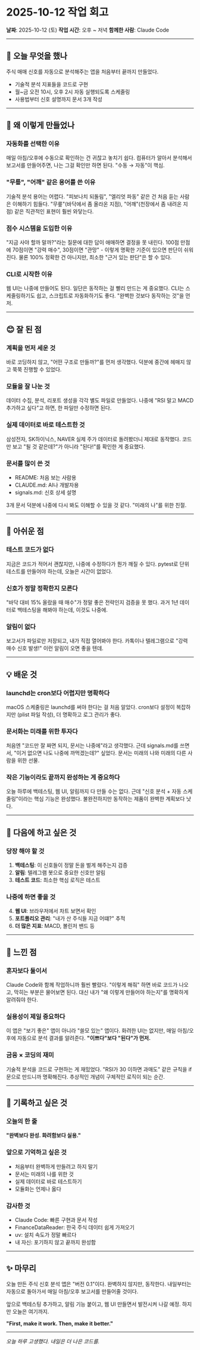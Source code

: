 # 2025-10-12 작업 회고

**날짜**: 2025-10-12 (토)
**작업 시간**: 오후 ~ 저녁
**함께한 사람**: Claude Code

---

## 🎯 오늘 무엇을 했나

주식 매매 신호를 자동으로 분석해주는 앱을 처음부터 끝까지 만들었다.
- 기술적 분석 지표들을 코드로 구현
- 월~금 오전 10시, 오후 2시 자동 실행되도록 스케줄링
- 사용법부터 신호 설명까지 문서 3개 작성

---

## 💭 왜 이렇게 만들었나

### 자동화를 선택한 이유
매일 아침/오후에 수동으로 확인하는 건 귀찮고 놓치기 쉽다.
컴퓨터가 알아서 분석해서 보고서를 만들어주면, 나는 그걸 확인만 하면 된다.
"수동 → 자동"이 핵심.

### "무릎", "어깨" 같은 용어를 쓴 이유
기술적 분석 용어는 어렵다. "피보나치 되돌림", "엘리엇 파동" 같은 건 처음 듣는 사람은 이해하기 힘들다.
"무릎"(바닥에서 좀 올라온 지점), "어깨"(천장에서 좀 내려온 지점) 같은 직관적인 표현이 훨씬 와닿는다.

### 점수 시스템을 도입한 이유
"지금 사야 할까 말까?"라는 질문에 대한 답이 애매하면 결정을 못 내린다.
100점 만점에 70점이면 "강력 매수", 30점이면 "관망" - 이렇게 명확한 기준이 있으면 판단이 쉬워진다.
물론 100% 정확한 건 아니지만, 최소한 "근거 있는 판단"은 할 수 있다.

### CLI로 시작한 이유
웹 UI는 나중에 만들어도 된다. 일단은 동작하는 걸 빨리 만드는 게 중요했다.
CLI는 스케줄링하기도 쉽고, 스크립트로 자동화하기도 좋다.
"완벽한 것보다 동작하는 것"을 먼저.

---

## 😊 잘 된 점

### 계획을 먼저 세운 것
바로 코딩하지 않고, "어떤 구조로 만들까?"를 먼저 생각했다.
덕분에 중간에 헤매지 않고 쭉쭉 진행할 수 있었다.

### 모듈을 잘 나눈 것
데이터 수집, 분석, 리포트 생성을 각각 별도 파일로 만들었다.
나중에 "RSI 말고 MACD 추가하고 싶다"고 하면, 한 파일만 수정하면 된다.

### 실제 데이터로 바로 테스트한 것
삼성전자, SK하이닉스, NAVER 실제 주가 데이터로 돌려봤더니 제대로 동작했다.
코드만 보고 "될 것 같은데?"가 아니라 "된다!"를 확인한 게 중요했다.

### 문서를 많이 쓴 것
- README: 처음 보는 사람용
- CLAUDE.md: AI나 개발자용
- signals.md: 신호 상세 설명

3개 문서 덕분에 나중에 다시 봐도 이해할 수 있을 것 같다.
"미래의 나"를 위한 친절.

---

## 🤔 아쉬운 점

### 테스트 코드가 없다
지금은 코드가 적어서 괜찮지만, 나중에 수정하다가 뭔가 깨질 수 있다.
pytest로 단위 테스트를 만들어야 하는데, 오늘은 시간이 없었다.

### 신호가 정말 정확한지 모른다
"바닥 대비 15% 올랐을 때 매수"가 정말 좋은 전략인지 검증을 못 했다.
과거 1년 데이터로 백테스팅을 해봐야 하는데, 이것도 나중에.

### 알림이 없다
보고서가 파일로만 저장되고, 내가 직접 열어봐야 한다.
카톡이나 텔레그램으로 "강력 매수 신호 발생!" 이런 알림이 오면 좋을 텐데.

---

## 💡 배운 것

### launchd는 cron보다 어렵지만 명확하다
macOS 스케줄링은 launchd를 써야 한다는 걸 처음 알았다.
cron보다 설정이 복잡하지만 (plist 파일 작성), 더 명확하고 로그 관리가 좋다.

### 문서화는 미래를 위한 투자다
처음엔 "코드만 잘 짜면 되지, 문서는 나중에"라고 생각했다.
근데 signals.md를 쓰면서, "이거 없으면 나도 나중에 까먹겠는데?" 싶었다.
문서는 미래의 나와 미래의 다른 사람을 위한 선물.

### 작은 기능이라도 끝까지 완성하는 게 중요하다
오늘 하루에 백테스팅, 웹 UI, 알림까지 다 만들 수는 없다.
근데 "신호 분석 + 자동 스케줄링"이라는 핵심 기능은 완성했다.
불완전하지만 동작하는 제품이 완벽한 계획보다 낫다.

---

## 🔮 다음에 하고 싶은 것

### 당장 해야 할 것
1. **백테스팅**: 이 신호들이 정말 돈을 벌게 해주는지 검증
2. **알림**: 텔레그램 봇으로 중요한 신호만 알림
3. **테스트 코드**: 최소한 핵심 로직은 테스트

### 나중에 하면 좋을 것
4. **웹 UI**: 브라우저에서 차트 보면서 확인
5. **포트폴리오 관리**: "내가 산 주식들 지금 어떄?" 추적
6. **더 많은 지표**: MACD, 볼린저 밴드 등

---

## 🎨 느낀 점

### 혼자보다 둘이서
Claude Code와 함께 작업하니까 훨씬 빨랐다.
"이렇게 해줘" 하면 바로 코드가 나오고, 막히는 부분은 물어보면 된다.
대신 내가 "왜 이렇게 만들어야 하는지"를 명확하게 알려줘야 한다.

### 실용성이 제일 중요하다
이 앱은 "보기 좋은" 앱이 아니라 "쓸모 있는" 앱이다.
화려한 UI는 없지만, 매일 아침/오후에 자동으로 분석 결과를 알려준다.
**"이쁘다"보다 "된다"가 먼저.**

### 금융 × 코딩의 재미
기술적 분석을 코드로 구현하는 게 재밌었다.
"RSI가 30 이하면 과매도" 같은 규칙을 if 문으로 만드니까 명확해진다.
추상적인 개념이 구체적인 로직이 되는 순간.

---

## 📝 기록하고 싶은 것

### 오늘의 한 줄
**"완벽보다 완성. 화려함보다 실용."**

### 앞으로 기억하고 싶은 것
- 처음부터 완벽하게 만들려고 하지 말기
- 문서는 미래의 나를 위한 것
- 실제 데이터로 바로 테스트하기
- 모듈화는 언제나 옳다

### 감사한 것
- Claude Code: 빠른 구현과 문서 작성
- FinanceDataReader: 한국 주식 데이터 쉽게 가져오기
- uv: 설치 속도가 정말 빠르다
- 내 자신: 포기하지 않고 끝까지 완성함

---

## ✨ 마무리

오늘 만든 주식 신호 분석 앱은 "버전 0.1"이다.
완벽하지 않지만, 동작한다.
내일부터는 자동으로 돌아가서 매일 아침/오후 보고서를 만들어줄 것이다.

앞으로 백테스팅 추가하고, 알림 기능 붙이고, 웹 UI 만들면서 발전시켜 나갈 예정.
하지만 오늘은 여기까지.

**"First, make it work. Then, make it better."**

---

*오늘 하루 고생했다. 내일은 더 나은 코드를.*
